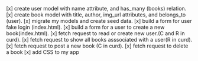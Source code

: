 [x] create user model with name attribute, and has_many (books) relation.
[x] create book model with title, author, img_url attributes, and belongs_to (user).
[x] migrate my models and create seed data.
[x] build a form for user fake login (index.html).
[x] build a form for a user to create a new book(index.html).
[x] fetch request to read or create new user.(C and R in curd).
[x] fetch request to show all books asssociated with a user(R in curd).
[x] fetch request to post a new book (C in curd).
[x] fetch request to delete a book
[x] add CSS to my app
